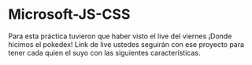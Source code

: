 # Microsoft-JS-CSS
Para esta práctica tuvieron que haber visto el live del viernes ¡Donde hicimos el pokedex! Link de live ustedes seguirán con ese proyecto para tener cada quien el suyo con las siguientes características.
